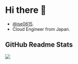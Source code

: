 # Hi there 👋

- [@ise0615](https://twitter.com/ise0615).
- Cloud Engineer from Japan.

## GitHub Readme Stats

<!-- [![](https://github-readme-stats.vercel.app/api?username=nishipy)](https://github.com/anuraghazra/github-readme-stats) -->

[![](https://github-readme-stats.vercel.app/api/top-langs/?username=isystk&layout=default)](https://github.com/anuraghazra/github-readme-stats)
